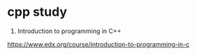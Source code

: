 # cpp study

1. Introduction to programming in C++

  https://www.edx.org/course/introduction-to-programming-in-c


